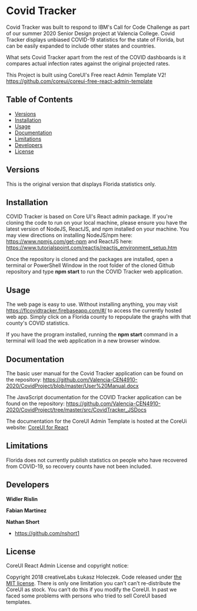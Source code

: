# Covid Tracker

Covid Tracker was built to respond to IBM's Call for Code Challenge as part of our summer 2020 Senior Design project at Valencia College. Covid Tracker displays unbiased COVID-19 statistics for the state of Florida, but can be easily expanded to include other states and countries. 

What sets Covid Tracker apart from the rest of the COVID dashboards is it compares actual infection rates against the original projected rates.

This Project is built using CoreUI's Free react Admin Template V2! https://github.com/coreui/coreui-free-react-admin-template

## Table of Contents

* [Versions](#versions)
* [Installation](#installation)
* [Usage](#usage)
* [Documentation](#documentation)
* [Limitations](#limitations)
* [Developers](#developers)
* [License](#license)

## Versions

This is the original version that displays Florida statistics only.

## Installation

COVID Tracker is based on Core UI's React admin package. If you're cloning the code to run on your local machine, please ensure you have the latest version of NodeJS, ReactJS, and npm installed on your machine. You may view directions on installing NodeJS/npm here: https://www.npmjs.com/get-npm and ReactJS here: https://www.tutorialspoint.com/reactjs/reactjs_environment_setup.htm

Once the repository is cloned and the packages are installed, open a terminal or PowerShell Window in the root folder of the cloned Github repository and type **npm start** to run the COVID Tracker web application.

## Usage

The web page is easy to use. Without installing anything, you may visit https://flcovidtracker.firebaseapp.com/#/ to access the currently hosted web app. Simply click on a Florida county to repopulate the graphs with that county's COVID statistics.

If you have the program installed, running the **npm start** command in a terminal will load the web application in a new browser window.

## Documentation

The basic user manual for the Covid Tracker application can be found on the repository: https://github.com/Valencia-CEN4910-2020/CovidProject/blob/master/User%20Manual.docx

The JavaScript documentation for the COVID Tracker application can be found on the repository: https://github.com/Valencia-CEN4910-2020/CovidProject/tree/master/src/CovidTracker_JSDocs

The documentation for the CoreUI  Admin Template is hosted at the CoreUi website: [CoreUI for React](https://coreui.io/react/)

## Limitations

Florida does not currently publish statistics on people who have recovered from COVID-19, so recovery counts have not been included.

## Developers

**Widler Rislin**

**Fabian Martinez**

**Nathan Short**
* <https://github.com/nshort1>

## License

CoreUI React Admin License and copyright notice:

Copyright 2018 creativeLabs Łukasz Holeczek. Code released under [the MIT license](LICENSE).
There is only one limitation you can't can’t re-distribute the CoreUI as stock. You can’t do this if you modify the CoreUI. In past we faced some problems with persons who tried to sell CoreUI based templates.
